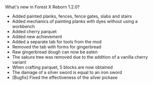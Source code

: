 What's new in Forest X Reborn 1.2.0?<br />
- Added painted planks, fences, fence gates, slabs and stairs
- Added mechanics of painting planks with dyes without using a workbench
- Added cherry parquet
- Added new achievement
- Added a separate tab for tools from the mod
- Removed the tab with forms for gingerbread
- Raw gingerbread dough can now be eaten
- The sakura tree was removed due to the addition of a vanilla cherry variant
- When crafting parquet, 5 blocks are now obtained
- The damage of a silver sword is equal to an iron sword
- [Bugfix] Fixed the effectiveness of the silver pickaxe